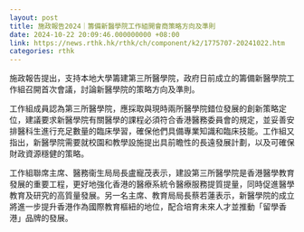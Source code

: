 ```yaml
---
layout: post
title: 施政報告2024｜籌備新醫學院工作組開會商策略方向及準則
date: 2024-10-22 20:09:46.000000000 +08:00
link: https://news.rthk.hk/rthk/ch/component/k2/1775707-20241022.htm
categories: rthk
---
```


施政報告提出，支持本地大學籌建第三所醫學院，政府日前成立的籌備新醫學院工作組召開首次會議，討論新醫學院的策略方向及準則。

工作組成員認為第三所醫學院，應採取與現時兩所醫學院錯位發展的創新策略定位，建議要求新醫學院有關醫學的課程必須符合香港醫務委員會的規定，並妥善安排醫科生進行充足數量的臨床學習，確保他們具備專業知識和臨床技能。工作組又指出，新醫學院需要就校園和教學設施提出具前瞻性的長遠發展計劃，以及可確保財政資源穩健的策略。

工作組聯席主席、醫務衞生局局長盧寵茂表示，建設第三所醫學院是香港醫學教育發展的重要工程，更好地強化香港的醫療系統令醫療服務提質提量，同時促進醫學教育及研究的高質量發展。另一名主席、教育局局長蔡若蓮表示，新醫學院的成立將進一步提升香港作為國際教育樞紐的地位，配合培育未來人才並推動「留學香港」品牌的發展。
